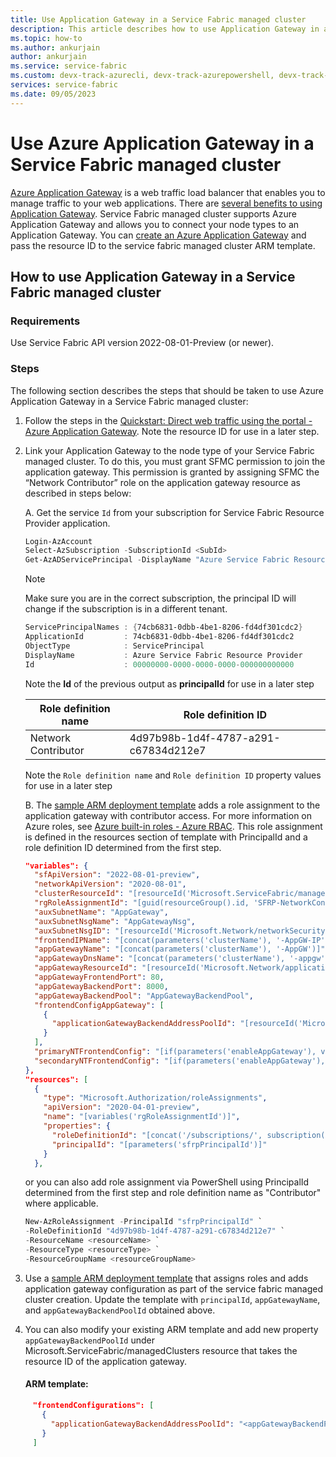 ```yaml
---
title: Use Application Gateway in a Service Fabric managed cluster
description: This article describes how to use Application Gateway in a Service Fabric managed cluster.
ms.topic: how-to
ms.author: ankurjain
author: ankurjain
ms.service: service-fabric
ms.custom: devx-track-azurecli, devx-track-azurepowershell, devx-track-arm-template
services: service-fabric
ms.date: 09/05/2023
---
```


# Use Azure Application Gateway in a Service Fabric managed cluster

[Azure Application Gateway](../application-gateway/overview.md) is a web traffic load balancer that enables you to manage traffic to your web applications. There are [several benefits to using Application Gateway](https://azure.microsoft.com/products/application-gateway/#overview). Service Fabric managed cluster supports Azure Application Gateway and allows you to connect your node types to an Application Gateway. You can [create an Azure Application Gateway](../application-gateway/quick-create-portal.md) and pass the resource ID to the service fabric managed cluster ARM template. 


## How to use Application Gateway in a Service Fabric managed cluster

### Requirements 

  Use Service Fabric API version 2022-08-01-Preview (or newer).

### Steps 

The following section describes the steps that should be taken to use Azure Application Gateway in a Service Fabric managed cluster:

1. Follow the steps in the [Quickstart: Direct web traffic using the portal - Azure Application Gateway](../application-gateway/quick-create-portal.md). Note the resource ID for use in a later step. 

2. Link your Application Gateway to the node type of your Service Fabric managed cluster. To do this, you must grant SFMC permission to join the application gateway. This permission is granted by assigning SFMC the “Network Contributor” role on the application gateway resource as described in steps below:

   A.    Get the service `Id` from your subscription for Service Fabric Resource Provider application.

   ```powershell
   Login-AzAccount
   Select-AzSubscription -SubscriptionId <SubId>
   Get-AzADServicePrincipal -DisplayName "Azure Service Fabric Resource Provider"
   ```

   > [!NOTE]
   > Make sure you are in the correct subscription, the principal ID will change if the subscription is in a different tenant.

   ```powershell
   ServicePrincipalNames : {74cb6831-0dbb-4be1-8206-fd4df301cdc2}
   ApplicationId         : 74cb6831-0dbb-4be1-8206-fd4df301cdc2
   ObjectType            : ServicePrincipal
   DisplayName           : Azure Service Fabric Resource Provider
   Id                    : 00000000-0000-0000-0000-000000000000
   ```

   Note the **Id** of the previous output as **principalId** for use in a later step

   |Role definition name|Role definition ID|
   |----|-------------------------------------|
   |Network Contributor|4d97b98b-1d4f-4787-a291-c67834d212e7|

   Note the `Role definition name` and `Role definition ID` property values for use in a later step


   B.    The [sample ARM deployment template](https://github.com/Azure-Samples/service-fabric-cluster-templates/tree/master/SF-Managed-Standard-SKU-1-NT-DDoSNwProtection)             adds a role assignment to the application gateway with contributor access. For more information on Azure roles, see [Azure built-in roles - Azure RBAC](../role-based-access-control/built-in-roles.md#all). This role assignment is defined in the resources section of template with PrincipalId and a role definition ID                   determined from the first step. 


      ```json
      "variables": {
        "sfApiVersion": "2022-08-01-preview",
        "networkApiVersion": "2020-08-01",
        "clusterResourceId": "[resourceId('Microsoft.ServiceFabric/managedclusters', parameters('clusterName'))]",
        "rgRoleAssignmentId": "[guid(resourceGroup().id, 'SFRP-NetworkContributor')]",
        "auxSubnetName": "AppGateway",
        "auxSubnetNsgName": "AppGatewayNsg",
        "auxSubnetNsgID": "[resourceId('Microsoft.Network/networkSecurityGroups', variables('auxSubnetNsgName'))]",
        "frontendIPName": "[concat(parameters('clusterName'), '-AppGW-IP')]",
        "appGatewayName": "[concat(parameters('clusterName'), '-AppGW')]",
        "appGatewayDnsName": "[concat(parameters('clusterName'), '-appgw')]",
        "appGatewayResourceId": "[resourceId('Microsoft.Network/applicationGateways', variables('appGatewayName'))]",
        "appGatewayFrontendPort": 80,
        "appGatewayBackendPort": 8000,
        "appGatewayBackendPool": "AppGatewayBackendPool",
        "frontendConfigAppGateway": [
          {
            "applicationGatewayBackendAddressPoolId": "[resourceId('Microsoft.Network/applicationGateways/backendAddressPools', variables('appGatewayName'), variables('appGatewayBackendPool'))]"
          }
        ],
        "primaryNTFrontendConfig": "[if(parameters('enableAppGateway'), variables('frontendConfigAppGateway'), createArray())]",
        "secondaryNTFrontendConfig": "[if(parameters('enableAppGateway'), variables('frontendConfigAppGateway'), createArray())]"
      },
      "resources": [
        {
          "type": "Microsoft.Authorization/roleAssignments",
          "apiVersion": "2020-04-01-preview",
          "name": "[variables('rgRoleAssignmentId')]",
          "properties": {
            "roleDefinitionId": "[concat('/subscriptions/', subscription().subscriptionId, '/providers/Microsoft.Authorization/roleDefinitions/4d97b98b-1d4f-4787-a291-c67834d212e7')]",
            "principalId": "[parameters('sfrpPrincipalId')]"
          }
        },
   ```


      or you can also add role assignment via PowerShell using PrincipalId determined from the first step and role definition name as "Contributor" where applicable.

   ```powershell
   New-AzRoleAssignment -PrincipalId "sfrpPrincipalId" `
   -RoleDefinitionId "4d97b98b-1d4f-4787-a291-c67834d212e7" `
   -ResourceName <resourceName> `
   -ResourceType <resourceType> `
   -ResourceGroupName <resourceGroupName>
   ```

4.	Use a [sample ARM deployment template](https://github.com/Azure-Samples/service-fabric-cluster-templates/tree/master/SF-Managed-Standard-SKU-1-NT-DDoSNwProtection) that assigns roles and adds application gateway configuration as part of the service fabric managed cluster creation. Update the template with `principalId`, `appGatewayName`, and `appGatewayBackendPoolId` obtained above.
5.	You can also modify your existing ARM template and add new property `appGatewayBackendPoolId` under Microsoft.ServiceFabric/managedClusters resource that takes the resource ID of the application gateway.

  	   #### ARM template:
         
   ```JSON
        "frontendConfigurations": [ 
          { 
            "applicationGatewayBackendAddressPoolId": "<appGatewayBackendPoolId>" 
          } 
        ]
   ```
